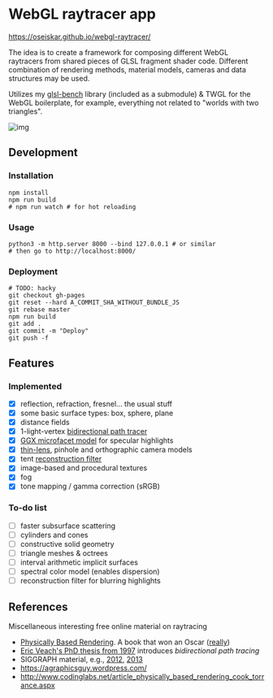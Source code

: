
# WebGL raytracer app

https://oseiskar.github.io/webgl-raytracer/

The idea is to create a framework for composing different WebGL raytracers from
shared pieces of GLSL fragment shader code. Different combination of rendering
methods, material models, cameras and data structures may be used.

Utilizes my [glsl-bench](https://github.com/oseiskar/glsl-bench) library
(included as a submodule) & TWGL for the WebGL boilerplate, for example,
everything not related to "worlds with two triangles".

![img](https://oseiskar.github.io/img/webgl-raytracer.png)

## Development

### Installation

    npm install
    npm run build
    # npm run watch # for hot reloading

### Usage

    python3 -m http.server 8000 --bind 127.0.0.1 # or similar
    # then go to http://localhost:8000/

### Deployment

    # TODO: hacky
    git checkout gh-pages
    git reset --hard A_COMMIT_SHA_WITHOUT_BUNDLE_JS
    git rebase master
    npm run build
    git add .
    git commit -m "Deploy"
    git push -f

## Features

### Implemented

 - [x] reflection, refraction, fresnel... the usual stuff
 - [x] some basic surface types: box, sphere, plane
 - [x] distance fields
 - [x] 1-light-vertex [bidirectional path tracer](https://graphics.stanford.edu/courses/cs348b-03/papers/veach-chapter10.pdf)
 - [x] [GGX microfacet model](https://www.cs.cornell.edu/~srm/publications/EGSR07-btdf.pdf)
   for specular highlights
 - [x] [thin-lens](http://www.pbr-book.org/3ed-2018/Camera_Models/Projective_Camera_Models.html#TheThinLensModelandDepthofField),
   pinhole and orthographic camera models
 - [x] tent [reconstruction filter](https://imgur.com/a/jksVw)
 - [x] image-based and procedural textures
 - [x] fog
 - [x] tone mapping / gamma correction (sRGB)

### To-do list

 - [ ] faster subsurface scattering
 - [ ] cylinders and cones
 - [ ] constructive solid geometry
 - [ ] triangle meshes & octrees
 - [ ] interval arithmetic implicit surfaces
 - [ ] spectral color model (enables dispersion)
 - [ ] reconstruction filter for blurring highlights

## References

Miscellaneous interesting free online material on raytracing

 * [Physically Based Rendering](http://www.pbr-book.org/). A book that won an Oscar ([really](https://www.youtube.com/watch?v=7d9juPsv1QU))
 * [Eric Veach's PhD thesis from 1997](http://graphics.stanford.edu/papers/veach_thesis/) introduces _bidirectional path tracing_
 * SIGGRAPH material, e.g., [2012](https://blog.selfshadow.com/publications/s2012-shading-course/), [2013](https://blog.selfshadow.com/publications/s2013-shading-course/)
 * https://agraphicsguy.wordpress.com/
 * http://www.codinglabs.net/article_physically_based_rendering_cook_torrance.aspx
